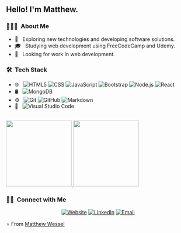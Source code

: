 <h2> Hello! I'm Matthew.</h2>

<h3> 👨🏻‍💻 &nbsp;About Me </h3>

- 🤔 &nbsp; Exploring new technologies and developing software solutions.
- 🎓 &nbsp; Studying web development using FreeCodeCamp and Udemy.
- 💼 &nbsp; Looking for work in web development.

<h3> 🛠 &nbsp;Tech Stack</h3>

- 🌐 &nbsp;
  ![HTML5](https://img.shields.io/badge/-HTML5-333333?style=flat&logo=HTML5)
  ![CSS](https://img.shields.io/badge/-CSS-333333?style=flat&logo=CSS3&logoColor=1572B6)
  ![JavaScript](https://img.shields.io/badge/-JavaScript-333333?style=flat&logo=javascript)
  ![Bootstrap](https://img.shields.io/badge/-Bootstrap-333333?style=flat&logo=bootstrap&logoColor=563D7C)
  ![Node.js](https://img.shields.io/badge/-Node.js-333333?style=flat&logo=node.js)
  ![React](https://img.shields.io/badge/-React-333333?style=flat&logo=react)
- 🛢 &nbsp;
  ![MongoDB](https://img.shields.io/badge/-MongoDB-333333?style=flat&logo=mongodb)
- ⚙️ &nbsp;
  ![Git](https://img.shields.io/badge/-Git-333333?style=flat&logo=git)
  ![GitHub](https://img.shields.io/badge/-GitHub-333333?style=flat&logo=github)
  ![Markdown](https://img.shields.io/badge/-Markdown-333333?style=flat&logo=markdown)
- 🔧 &nbsp;
  ![Visual Studio Code](https://img.shields.io/badge/-Visual%20Studio%20Code-333333?style=flat&logo=visual-studio-code&logoColor=007ACC)

<br/>

<a href="https://github.com/nucmatt">
  <img height="180em" src="https://github-readme-stats.vercel.app/api?username=nucmatt&theme=buefy&show_icons=true" />
  <img height="180em" src="https://github-readme-stats.vercel.app/api/top-langs/?username=nucmatt&theme=buefy&layout=compact" />
</a>

<br/>

<h3> 🤝🏻 &nbsp;Connect with Me </h3>

<p align="center">
<a href="https://matthew-a-wessel.dev/"><img alt="Website" src="https://img.shields.io/badge/Website-www.matthew-a-wessel.dev-blue?style=flat-square&logo=google-chrome"></a>
<a href="https://www.linkedin.com/in/matthew-a-wessel/"><img alt="LinkedIn" src="https://img.shields.io/badge/LinkedIn-Matthew%20Wessel-blue?style=flat-square&logo=linkedin"></a>
<a href="mailto:nucmatt@gmail.com"><img alt="Email" src="https://img.shields.io/badge/Email-nucmatt@gmail.com-blue?style=flat-square&logo=gmail"></a>
</p>

⭐️ From [Matthew Wessel](https://github.com/nucmatt)
